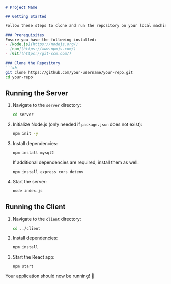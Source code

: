 ```markdown
# Project Name

## Getting Started

Follow these steps to clone and run the repository on your local machine.

### Prerequisites
Ensure you have the following installed:
- [Node.js](https://nodejs.org/)
- [npm](https://www.npmjs.com/)
- [Git](https://git-scm.com/)

### Clone the Repository
```sh
git clone https://github.com/your-username/your-repo.git
cd your-repo
```

## Running the Server

1. Navigate to the `server` directory:
   ```sh
   cd server
   ```
2. Initialize Node.js (only needed if `package.json` does not exist):
   ```sh
   npm init -y
   ```
3. Install dependencies:
   ```sh
   npm install mysql2
   ```
   If additional dependencies are required, install them as well:
   ```sh
   npm install express cors dotenv
   ```
4. Start the server:
   ```sh
   node index.js
   ```

## Running the Client

1. Navigate to the `client` directory:
   ```sh
   cd ../client
   ```
2. Install dependencies:
   ```sh
   npm install
   ```
3. Start the React app:
   ```sh
   npm start
   ```

Your application should now be running! 🎉
```

